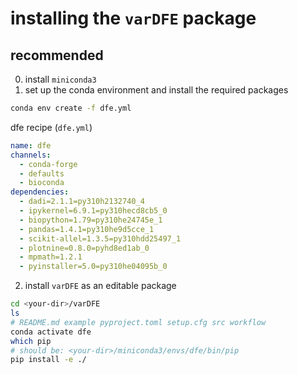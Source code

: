 # installing the `varDFE` package

## recommended

0. install `miniconda3`
1. set up the conda environment and install the required packages

```bash
conda env create -f dfe.yml
```

dfe recipe (`dfe.yml`)

```yaml
name: dfe
channels:
  - conda-forge
  - defaults
  - bioconda
dependencies:
  - dadi=2.1.1=py310h2132740_4
  - ipykernel=6.9.1=py310hecd8cb5_0
  - biopython=1.79=py310he24745e_1
  - pandas=1.4.1=py310he9d5cce_1
  - scikit-allel=1.3.5=py310hdd25497_1
  - plotnine=0.8.0=pyhd8ed1ab_0
  - mpmath=1.2.1
  - pyinstaller=5.0=py310he04095b_0
```

2. install `varDFE` as an editable package

```bash
cd <your-dir>/varDFE
ls
# README.md example pyproject.toml setup.cfg src workflow
conda activate dfe
which pip
# should be: <your-dir>/miniconda3/envs/dfe/bin/pip
pip install -e ./
```



